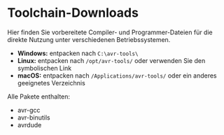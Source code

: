 # Toolchain-Downloads

Hier finden Sie vorbereitete Compiler- und Programmer-Dateien für die direkte Nutzung unter verschiedenen Betriebssystemen.

- **Windows:** entpacken nach `C:\avr-tools\`
- **Linux:** entpacken nach `/opt/avr-tools/` oder verwenden Sie den symbolischen Link
- **macOS:** entpacken nach `/Applications/avr-tools/` oder ein anderes geeignetes Verzeichnis

Alle Pakete enthalten:
- avr-gcc
- avr-binutils
- avrdude
